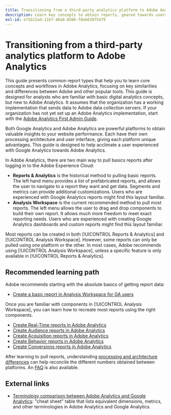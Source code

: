 ```yaml
---
title: Transitioning from a third-party analytics platform to Adobe Analytics
description: Learn key concepts to obtain reports, geared towards users familiar with other platforms, such as Google Analytics.
exl-id: e71b12ad-11b7-48a0-8586-f8eb63975479
---
```

# Transitioning from a third-party analytics platform to Adobe Analytics

This guide presents common report types that help you to learn core concepts and workflows in Adobe Analytics, focusing on key similarities and differences between Adobe and other popular tools. This guide is designed for analysts who are familiar with basic digital analytics concepts, but new to Adobe Analytics. It assumes that the organization has a working implementation that sends data to Adobe data collection servers. If your organization has not yet set up an Adobe Analytics implementation, start with the [Adobe Analytics First Admin Guide](/help/admin/admin-console/first-admin-guide.md).

Both Google Analytics and Adobe Analytics are powerful platforms to obtain valuable insights to your website performance. Each have their own processing architecture and user interface, giving each platform unique advantages. This guide is designed to help acclimate a user experienced with Google Analytics towards Adobe Analytics.

In Adobe Analytics, there are two main way to pull basics reports after logging in to the Adobe Experience Cloud:

* **Reports & Analytics** is the historical method to pulling basic reports. The left hand menu provides a list of prefabricated reports, and allows the user to navigate to a report they want and get data. Segments and metrics can provide additional customizations. Users who are experienced with Google Analytics reports might find this layout familiar.
* **Analysis Workspace** is the current recommended method to pull most reports. The left menu allows the user to drag and drop components to build their own report. It allows much more freedom to meet exact reporting needs. Users who are experienced with creating Google Analytics dashboards and custom reports might find this layout familiar.

Most reports can be created in both [!UICONTROL Reports & Analytics] and [!UICONTROL Analysis Workspace]. However, some reports can only be pulled using one platform or the other. In most cases, Adobe recommends using [!UICONTROL Analysis Workspace], unless a specific feature is only available in [!UICONTROL Reports & Analytics].

## Recommended learning path

Adobe recommends starting with the absolute basics of getting report data:

* [Create a basic report in Analysis Workspace for GA users](reports/create-report.md)

Once you are familiar with components in [!UICONTROL Analysis Workspace], you can learn how to recreate most reports using the right components.

* [Create Real-Time reports in Adobe Analytics](reports/realtime-reports.md)
* [Create Audience reports in Adobe Analytics](reports/audience-reports.md)
* [Create Acquisition reports in Adobe Analytics](reports/acquisition-reports.md)
* [Create Behavior reports in Adobe Analytics](reports/behavior-reports.md)
* [Create Conversions reports in Adobe Analytics](reports/conversions-reports.md)

After learning to pull reports, understanding [processing and architecture differences](processing-differences.md) can help reconcile the different numbers obtained between platforms. An [FAQ](faq.md) is also available.

## External links

* [Terminology comparison between Adobe Analytics and Google Analytics](https://yuhuisdatascienceblog.blogspot.com/2020/05/adobe-analytics-and-google-analytics.html): "cheat sheet" table that lists equivalent dimensions, metrics, and other terminologies in Adobe Analytics and Google Analytics.
